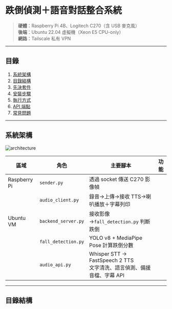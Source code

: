 # 跌倒偵測＋語音對話整合系統

> **硬體**：Raspberry Pi 4B、Logitech C270（含 USB 麥克風）  
> **後端**：Ubuntu 22.04 虛擬機（Xeon E5 CPU-only）  
> **網路**：Tailscale 私有 VPN

---

## 目錄
1. [系統架構](#系統架構)
2. [目錄結構](#目錄結構)
3. [先決套件](#先決套件)
4. [安裝步驟](#安裝步驟)
5. [執行方式](#執行方式)
6. [API 端點](#api-端點)
7. [常見問題](#常見問題)

---

## 系統架構

![architecture](docs/architecture.png)

| 區域 | 角色 | 主要腳本 | 功能 |
|------|------|---------|------|
| Raspberry Pi | `sender.py` | 透過 socket 傳送 C270 影像幀 |
| | `audio_client.py` | 錄音→上傳→接收 TTS→喇叭播放＋字幕列印 |
| Ubuntu VM | `backend_server.py` | 接收影像→`fall_detection.py` 判斷跌倒 |
| | `fall_detection.py` | YOLO v8 + MediaPipe Pose 計算跌倒分數 |
| | `audio_api.py` | Whisper STT → FastSpeech 2 TTS<br>文字清洗、語言偵測、備援音檔、字幕 API |

---

## 目錄結構


